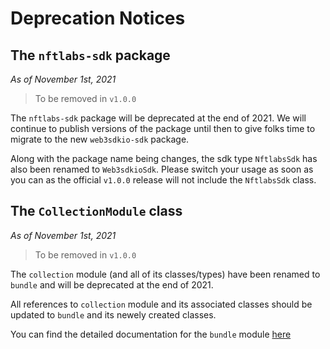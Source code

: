 # Deprecation Notices


## The ``nftlabs-sdk`` package

*As of November 1st, 2021*

> To be removed in `v1.0.0`

The `nftlabs-sdk` package will be deprecated at the end of 2021. We will
continue to publish versions of the package until then to give folks time
to migrate to the new `web3sdkio-sdk` package.

Along with the package name being changes, the sdk type `NftlabsSdk` has also been
renamed to `Web3sdkioSdk`. Please switch your usage as soon as you can as the
official `v1.0.0` release will not include the `NftlabsSdk` class.

## The `CollectionModule` class

*As of November 1st, 2021*

> To be removed in `v1.0.0`

The `collection` module (and all of its classes/types) have been renamed to `bundle` and will be deprecated at the end of 2021.

All references to `collection` module and its associated classes should be updated to `bundle` and its newely created classes.

You can find the detailed documentation for the `bundle` module [here](/api-reference/modules/bundle/)